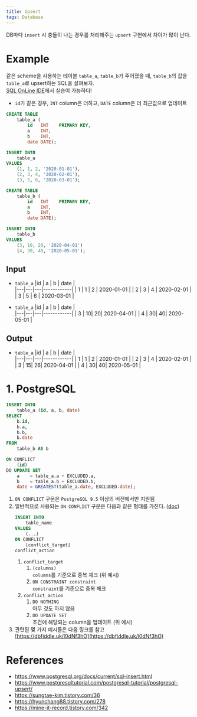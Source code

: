 ```yaml
---
title: Upsert
tags: Database
---
```


<!--more-->

DB마다 `insert` 시 충돌이 나는 경우를 처리해주는 `upsert` 구현에서 차이가 많이 난다.

# Example
같은 scheme을 사용하는 테이블 `table_a`, `table_b`가 주어졌을 때, `table_b`의 값을 `table_a`로 upsert하는 SQL을 살펴보자. \
[SQL OnLine IDE](https://sqliteonline.com/)에서 실습이 가능하다!

- `id`가 같은 경우, `INT` column은 더하고, `DATE` column은 더 최근값으로 업데이트

```sql
CREATE TABLE
    table_a (
        id   INT    PRIMARY KEY,
        a    INT,
        b    INT,
        date DATE);

INSERT INTO
    table_a
VALUES
    (1, 1, 2, '2020-01-01'),
    (2, 3, 4, '2020-02-01'),
    (3, 5, 6, '2020-03-01');

CREATE TABLE
    table_b (
        id   INT    PRIMARY KEY,
        a    INT,
        b    INT,
        date DATE);

INSERT INTO
    table_b
VALUES
    (3, 10, 20, '2020-04-01')
    (4, 30, 40, '2020-05-01');
```

## Input
- `table_a`
    |id | a | b | date       |  
    |---|---|---|------------|
    | 1 | 1 | 2 | 2020-01-01 |
    | 2 | 3 | 4 | 2020-02-01 |
    | 3 | 5 | 6 | 2020-03-01 |

- `table_a`
    |id | a | b | date       |  
    |---|---|---|------------|
    | 3 | 10| 20| 2020-04-01 |
    | 4 | 30| 40| 2020-05-01 |

## Output
- `table_a`
    |id | a | b | date       |  
    |---|---|---|------------|
    | 1 | 1 | 2 | 2020-01-01 |
    | 2 | 3 | 4 | 2020-02-01 |
    | 3 | 15| 26| 2020-04-01 |
    | 4 | 30| 40| 2020-05-01 |


# 1. PostgreSQL
```sql
INSERT INTO
    table_a (id, a, b, date)
SELECT
    b.id,
    b.a,
    b.b,
    b.date
FROM
    table_b AS b

ON CONFLICT
    (id)
DO UPDATE SET
    a    = table_a.a + EXCLUDED.a,
    b    = table_a.b + EXCLUDED.b,
    date = GREATEST(table_a.date, EXCLUDED.date);
```

1. `ON CONFLICT` 구문은 `PostgreSQL 9.5` 이상의 버전에서만 지원됨
2. 일반적으로 사용되는 `ON CONFLICT` 구문은 다음과 같은 형태를 가진다. ([doc](https://www.postgresql.org/docs/current/sql-insert.html))
    ```sql
    INSERT INTO
        table_name
    VALUES
        (...)
    ON CONFLICT
        [conflict_target]
    conflict_action
    ```
    1. `conflict_target`
        1. `(columns)` \
        `columns`를 기준으로 중복 체크 (위 예시)
        2. `ON CONSTRAINT constraint` \
        `constraint`를 기준으로 중복 체크
    2. `conflict_action`
        1. `DO NOTHING` \
        아무 것도 하지 않음
        2. `DO UPDATE SET` \
        조건에 해당되는 column을 업데이트 (위 예시)
4. 관련된 몇 가지 예시들은 다음 링크를 참고 \
[https://dbfiddle.uk/l0dNf3hO](https://dbfiddle.uk/l0dNf3hO)


# References
- https://www.postgresql.org/docs/current/sql-insert.html
- https://www.postgresqltutorial.com/postgresql-tutorial/postgresql-upsert/
- https://sungtae-kim.tistory.com/36
- https://hyunchang88.tistory.com/278
- https://mine-it-record.tistory.com/342